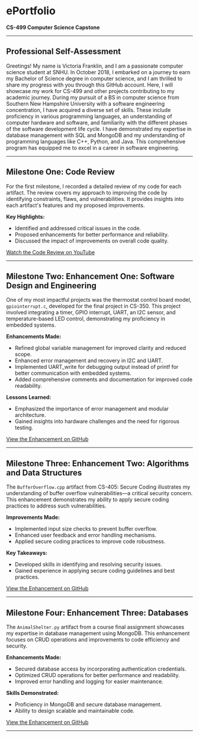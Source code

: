 # **ePortfolio**
**CS-499 Computer Science Capstone**

---

## **Professional Self-Assessment**

Greetings! My name is Victoria Franklin, and I am a passionate computer science student at SNHU. In October 2018, I embarked on a journey to earn my Bachelor of Science degree in computer science, and I am thrilled to share my progress with you through this GitHub account. Here, I will showcase my work for CS-499 and other projects contributing to my academic journey. During my pursuit of a BS in computer science from Southern New Hampshire University with a software engineering concentration, I have acquired a diverse set of skills. These include proficiency in various programming languages, an understanding of computer hardware and software, and familiarity with the different phases of the software development life cycle. I have demonstrated my expertise in database management with SQL and MongoDB and my understanding of programming languages like C++, Python, and Java. This comprehensive program has equipped me to excel in a career in software engineering.

---

## **Milestone One: Code Review**

For the first milestone, I recorded a detailed review of my code for each artifact. The review covers my approach to improving the code by identifying constraints, flaws, and vulnerabilities. It provides insights into each artifact's features and my proposed improvements.

**Key Highlights:**
- Identified and addressed critical issues in the code.
- Proposed enhancements for better performance and reliability.
- Discussed the impact of improvements on overall code quality.

[Watch the Code Review on YouTube](https://youtu.be/Yoavnz4OL_0)

---

## **Milestone Two: Enhancement One: Software Design and Engineering**

One of my most impactful projects was the thermostat control board model, `gpiointerrupt.c`, developed for the final project in CS-350. This project involved integrating a timer, GPIO interrupt, UART, an I2C sensor, and temperature-based LED control, demonstrating my proficiency in embedded systems.

**Enhancements Made:**
- Refined global variable management for improved clarity and reduced scope.
- Enhanced error management and recovery in I2C and UART.
- Implemented UART_write for debugging output instead of printf for better communication with embedded systems.
- Added comprehensive comments and documentation for improved code readability.

**Lessons Learned:**
- Emphasized the importance of error management and modular architecture.
- Gained insights into hardware challenges and the need for rigorous testing.

[View the Enhancement on GitHub](https://github.com/victoria880/ePortfolio/tree/c8e6681eec701128079c95871363da27fce95a7c/CS%20499%20Milestone%20Two)

---

## **Milestone Three: Enhancement Two: Algorithms and Data Structures**

The `BufferOverflow.cpp` artifact from CS-405: Secure Coding illustrates my understanding of buffer overflow vulnerabilities—a critical security concern. This enhancement demonstrates my ability to apply secure coding practices to address such vulnerabilities.

**Improvements Made:**
- Implemented input size checks to prevent buffer overflow.
- Enhanced user feedback and error handling mechanisms.
- Applied secure coding practices to improve code robustness.

**Key Takeaways:**
- Developed skills in identifying and resolving security issues.
- Gained experience in applying secure coding guidelines and best practices.

[View the Enhancement on GitHub](https://github.com/victoria880/ePortfolio/tree/31a0faacd976d911523b7f8f2ccdd224d23f679b/CS%20499%20Milestone%20Three)

---

## **Milestone Four: Enhancement Three: Databases**

The `AnimalShelter.py` artifact from a course final assignment showcases my expertise in database management using MongoDB. This enhancement focuses on CRUD operations and improvements to code efficiency and security.

**Enhancements Made:**
- Secured database access by incorporating authentication credentials.
- Optimized CRUD operations for better performance and readability.
- Improved error handling and logging for easier maintenance.

**Skills Demonstrated:**
- Proficiency in MongoDB and secure database management.
- Ability to design scalable and maintainable code.

[View the Enhancement on GitHub](https://github.com/victoria880/ePortfolio/tree/31a0faacd976d911523b7f8f2ccdd224d23f679b/CS%20499%20Milestone%20Four)

---

